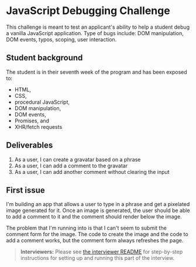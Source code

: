 # JavaScript Debugging Challenge

This challenge is meant to test an applicant's ability to help a student debug a vanilla JavaScript application. Type of bugs include: DOM manipulation, DOM events, typos, scoping, user interaction.

## Student background

The student is in their seventh week of the program and has been exposed to:

* HTML,
* CSS,
* procedural JavaScript,
* DOM manipulation,
* DOM events,
* Promises, and
* XHR/fetch requests


## Deliverables

1. As a user, I can create a gravatar based on a phrase
2. As a user, I can add a comment to the gravatar
3. As a user, I can add another comment without clearing the input

## First issue

I'm building an app that allows a user to type in a phrase and get a pixelated image generated for it. Once an image is generated, the user should be able to add a comment to it and the comment should render below the image.

The problem that I'm running into is that I can't seem to submit the comment form for the image. The code to create the image and the code to add a comment works, but the comment form always refreshes the page.

> **Interviewers:** Please see [the interviewer README](/INTERVIEWER.md) for step-by-step instructions for setting up and running this part of the interview.
